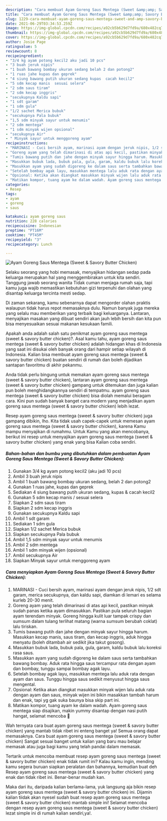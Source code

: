 ```yaml
---
description: "Cara membuat Ayam Goreng Saus Mentega (Sweet &amp;amp; Savory Butter Chicken) yang enak Untuk Jualan"
title: "Cara membuat Ayam Goreng Saus Mentega (Sweet &amp;amp; Savory Butter Chicken) yang enak Untuk Jualan"
slug: 1229-cara-membuat-ayam-goreng-saus-mentega-sweet-and-amp-savory-butter-chicken-yang-enak-untuk-jualan
date: 2021-06-29T03:34:53.259Z
image: https://img-global.cpcdn.com/recipes/a92cb5b629d7fd9a/680x482cq70/ayam-goreng-saus-mentega-sweet-savory-butter-chicken-foto-resep-utama.jpg
thumbnail: https://img-global.cpcdn.com/recipes/a92cb5b629d7fd9a/680x482cq70/ayam-goreng-saus-mentega-sweet-savory-butter-chicken-foto-resep-utama.jpg
cover: https://img-global.cpcdn.com/recipes/a92cb5b629d7fd9a/680x482cq70/ayam-goreng-saus-mentega-sweet-savory-butter-chicken-foto-resep-utama.jpg
author: Josie Page
ratingvalue: 5
reviewcount: 8
recipeingredient:
- "3/4 kg ayam potong kecil2 aku jadi 10 pcs"
- "3 buah jeruk nipis"
- "1 buah bawang bombay ukuran sedang belah 2 dan potong2"
- "1 ruas jahe kupas dan geprek"
- "4 siung bawang putih ukuran sedang kupas  cacah kecil2"
- "5 sdm kecap manis  sesuai selera"
- "2 sdm saus tiram"
- "2 sdm kecap inggris"
- "secukupnya Kaldu sapi"
- "1 sdt garam"
- "1 sdm gula"
- "1/2 sachet Merica bubuk"
- "secukupnya Pala bubuk"
- "1,5 sdm minyak sayur untuk menumis"
- "2 sdm mentega"
- "1 sdm minyak wijen opsional"
- "secukupnya Air"
- " Minyak sayur untuk menggoreng ayam"
recipeinstructions:
- "MARINASI - Cuci bersih ayam, marinasi ayam dengan jeruk nipis, 1/2 sdt garam, merica secukupnya, dan kaldu sapi, diamkan di lemari es selama kurleb 20-30 menit."
- "Goreng ayam yang telah dimarinasi di atas api kecil, pastikan minyak sudah panas ketika ayam dimasukkan. Pastikan pula seluruh bagian ayam terendam minyak. Goreng hingga kulit luar tampak crispy dan sumsum dalam tulang terlihat matang (warna sumsum berubah coklat) lalu tiriskan."
- "Tumis bawang putih dan jahe dengan minyak sayur hingga harum. Masukkan kecap manis, saus tiram, dan kecap inggris, aduk hingga menyatu (boleh ditambah air sedikit jika takut gosong)."
- "Masukkan bubuk lada, bubuk pala, gula, garam, kaldu bubuk lalu koreksi rasa saus."
- "Masukkan ayam yang sudah digoreng ke dalam saus serta tambahkan bawang bombay. Aduk rata hingga saus tercampur rata dengan ayam dan bombay, tunggu sampai bombay agak layu."
- "Setelah bombay agak layu, masukkan mentega lalu aduk rata dengan ayam dan saus. Tunggu hingga saus sedikit menyusut hingga saus mengental."
- "Opsional: Ketika akan diangkat masukkan minyak wijen lalu aduk rata dengan ayam dan saus, minyak wijen ini bikin masakkan tambah harum dan enak, tapi yg gak suka baunya bisa skip part ini."
- "Matikan kompor, tuang ayam ke dalam wadah. Ayam goreng saus mentega siap disajikan, makin yummy disantap dengan nasi putih hangat, selamat mencoba 🧡"
categories:
- Resep
tags:
- ayam
- goreng
- saus

katakunci: ayam goreng saus 
nutrition: 228 calories
recipecuisine: Indonesian
preptime: "PT16M"
cooktime: "PT45M"
recipeyield: "3"
recipecategory: Lunch

---
```



![Ayam Goreng Saus Mentega (Sweet &amp; Savory Butter Chicken)](https://img-global.cpcdn.com/recipes/a92cb5b629d7fd9a/680x482cq70/ayam-goreng-saus-mentega-sweet-savory-butter-chicken-foto-resep-utama.jpg)

Selaku seorang yang hobi memasak, menyajikan hidangan sedap pada keluarga merupakan hal yang menggembirakan untuk kita sendiri. Tanggung jawab seorang  wanita Tidak cuman menjaga rumah saja, tapi kamu juga wajib memastikan kebutuhan gizi terpenuhi dan olahan yang disantap keluarga tercinta mesti sedap.

Di zaman  sekarang, kamu sebenarnya dapat mengorder olahan praktis walaupun tidak harus repot memasaknya dulu. Namun banyak juga mereka yang selalu mau memberikan yang terbaik bagi keluarganya. Lantaran, menyajikan masakan yang dibuat sendiri akan jauh lebih bersih dan kita pun bisa menyesuaikan sesuai makanan kesukaan famili. 



Apakah anda adalah salah satu penikmat ayam goreng saus mentega (sweet &amp; savory butter chicken)?. Asal kamu tahu, ayam goreng saus mentega (sweet &amp; savory butter chicken) adalah hidangan khas di Indonesia yang saat ini disukai oleh banyak orang dari hampir setiap wilayah di Indonesia. Kalian bisa membuat ayam goreng saus mentega (sweet &amp; savory butter chicken) buatan sendiri di rumah dan boleh dijadikan santapan favoritmu di akhir pekanmu.

Anda tidak perlu bingung untuk memakan ayam goreng saus mentega (sweet &amp; savory butter chicken), lantaran ayam goreng saus mentega (sweet &amp; savory butter chicken) gampang untuk ditemukan dan juga kalian pun boleh menghidangkannya sendiri di tempatmu. ayam goreng saus mentega (sweet &amp; savory butter chicken) bisa diolah memalui beragam cara. Kini pun sudah banyak banget cara modern yang menjadikan ayam goreng saus mentega (sweet &amp; savory butter chicken) lebih lezat.

Resep ayam goreng saus mentega (sweet &amp; savory butter chicken) juga gampang dibikin, lho. Kita tidak usah capek-capek untuk memesan ayam goreng saus mentega (sweet &amp; savory butter chicken), karena Kamu mampu menyajikan di rumahmu. Untuk Kamu yang akan mencobanya, berikut ini resep untuk menyajikan ayam goreng saus mentega (sweet &amp; savory butter chicken) yang enak yang bisa Kalian coba sendiri.

<!--inarticleads1-->

##### Bahan-bahan dan bumbu yang dibutuhkan dalam pembuatan Ayam Goreng Saus Mentega (Sweet &amp; Savory Butter Chicken):

1. Gunakan 3/4 kg ayam potong kecil2 (aku jadi 10 pcs)
1. Ambil 3 buah jeruk nipis
1. Ambil 1 buah bawang bombay ukuran sedang, belah 2 dan potong2
1. Gunakan 1 ruas jahe, kupas dan geprek
1. Sediakan 4 siung bawang putih ukuran sedang, kupas &amp; cacah kecil2
1. Gunakan 5 sdm kecap manis / sesuai selera
1. Siapkan 2 sdm saus tiram
1. Siapkan 2 sdm kecap inggris
1. Gunakan secukupnya Kaldu sapi
1. Ambil 1 sdt garam
1. Sediakan 1 sdm gula
1. Siapkan 1/2 sachet Merica bubuk
1. Siapkan secukupnya Pala bubuk
1. Ambil 1,5 sdm minyak sayur untuk menumis
1. Ambil 2 sdm mentega
1. Ambil 1 sdm minyak wijen (opsional)
1. Ambil secukupnya Air
1. Siapkan  Minyak sayur untuk menggoreng ayam




<!--inarticleads2-->

##### Cara menyiapkan Ayam Goreng Saus Mentega (Sweet &amp; Savory Butter Chicken):

1. MARINASI - Cuci bersih ayam, marinasi ayam dengan jeruk nipis, 1/2 sdt garam, merica secukupnya, dan kaldu sapi, diamkan di lemari es selama kurleb 20-30 menit.
1. Goreng ayam yang telah dimarinasi di atas api kecil, pastikan minyak sudah panas ketika ayam dimasukkan. Pastikan pula seluruh bagian ayam terendam minyak. Goreng hingga kulit luar tampak crispy dan sumsum dalam tulang terlihat matang (warna sumsum berubah coklat) lalu tiriskan.
1. Tumis bawang putih dan jahe dengan minyak sayur hingga harum. Masukkan kecap manis, saus tiram, dan kecap inggris, aduk hingga menyatu (boleh ditambah air sedikit jika takut gosong).
1. Masukkan bubuk lada, bubuk pala, gula, garam, kaldu bubuk lalu koreksi rasa saus.
1. Masukkan ayam yang sudah digoreng ke dalam saus serta tambahkan bawang bombay. Aduk rata hingga saus tercampur rata dengan ayam dan bombay, tunggu sampai bombay agak layu.
1. Setelah bombay agak layu, masukkan mentega lalu aduk rata dengan ayam dan saus. Tunggu hingga saus sedikit menyusut hingga saus mengental.
1. Opsional: Ketika akan diangkat masukkan minyak wijen lalu aduk rata dengan ayam dan saus, minyak wijen ini bikin masakkan tambah harum dan enak, tapi yg gak suka baunya bisa skip part ini.
1. Matikan kompor, tuang ayam ke dalam wadah. Ayam goreng saus mentega siap disajikan, makin yummy disantap dengan nasi putih hangat, selamat mencoba 🧡




Wah ternyata cara buat ayam goreng saus mentega (sweet &amp; savory butter chicken) yang mantab tidak ribet ini enteng banget ya! Semua orang dapat memasaknya. Cara buat ayam goreng saus mentega (sweet &amp; savory butter chicken) Sangat sesuai banget untuk kalian yang baru mau belajar memasak atau juga bagi kamu yang telah pandai dalam memasak.

Tertarik untuk mencoba membuat resep ayam goreng saus mentega (sweet &amp; savory butter chicken) enak tidak rumit ini? Kalau kamu ingin, mending kamu segera buruan siapkan peralatan dan bahannya, kemudian buat deh Resep ayam goreng saus mentega (sweet &amp; savory butter chicken) yang enak dan tidak ribet ini. Benar-benar mudah kan. 

Maka dari itu, daripada kalian berlama-lama, yuk langsung aja bikin resep ayam goreng saus mentega (sweet &amp; savory butter chicken) ini. Dijamin kalian tiidak akan nyesel sudah buat resep ayam goreng saus mentega (sweet &amp; savory butter chicken) mantab simple ini! Selamat mencoba dengan resep ayam goreng saus mentega (sweet &amp; savory butter chicken) lezat simple ini di rumah kalian sendiri,ya!.

